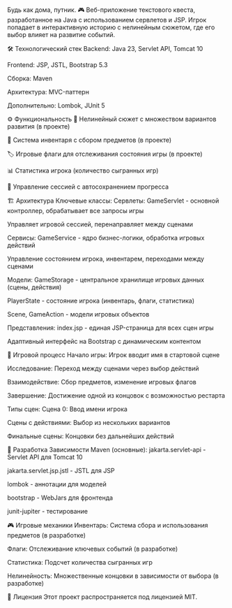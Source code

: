 Будь как дома, путник. 
🎮
Веб-приложение текстового квеста, разработанное на Java с использованием сервлетов и JSP. Игрок попадает в интерактивную историю с нелинейным сюжетом, где его выбор влияет на развитие событий.

🛠️ Технологический стек
Backend: Java 23, Servlet API, Tomcat 10

Frontend: JSP, JSTL, Bootstrap 5.3

Сборка: Maven

Архитектура: MVC-паттерн

Дополнительно: Lombok, JUnit 5

⚙️ Функциональность
🌟 Нелинейный сюжет с множеством вариантов развития (в проекте)

🎒 Система инвентаря с сбором предметов (в проекте)

🏷️ Игровые флаги для отслеживания состояния игры (в проекте)

📊 Статистика игрока (количество сыгранных игр)

💾 Управление сессией с автосохранением прогресса

🏗️ Архитектура
Ключевые классы:
Сервлеты:
GameServlet - основной контроллер, обрабатывает все запросы игры

Управляет игровой сессией, перенаправляет между сценами

Сервисы:
GameService - ядро бизнес-логики, обработка игровых действий

Управление состоянием игрока, инвентарем, переходами между сценами

Модели:
GameStorage - центральное хранилище игровых данных (сцены, действия)

PlayerState - состояние игрока (инвентарь, флаги, статистика)

Scene, GameAction - модели игровых объектов

Представления:
index.jsp - единая JSP-страница для всех сцен игры

Адаптивный интерфейс на Bootstrap с динамическим контентом

🎯 Игровой процесс
Начало игры: Игрок вводит имя в стартовой сцене

Исследование: Переход между сценами через выбор действий

Взаимодействие: Сбор предметов, изменение игровых флагов

Завершение: Достижение одной из концовок с возможностью рестарта

Типы сцен:
Сцена 0: Ввод имени игрока

Сцены с действиями: Выбор из нескольких вариантов

Финальные сцены: Концовки без дальнейших действий

🔧 Разработка
Зависимости Maven (основные):
jakarta.servlet-api - Servlet API для Tomcat 10

jakarta.servlet.jsp.jstl - JSTL для JSP

lombok - аннотации для моделей

bootstrap - WebJars для фронтенда

junit-jupiter - тестирование

🎮 Игровые механики
Инвентарь: Система сбора и использования предметов (в разработке)

Флаги: Отслеживание ключевых событий (в разработке)

Статистика: Подсчет количества сыгранных игр

Нелинейность: Множественные концовки в зависимости от выбора (в разработке)

📜 Лицензия
Этот проект распространяется под лицензией MIT.
